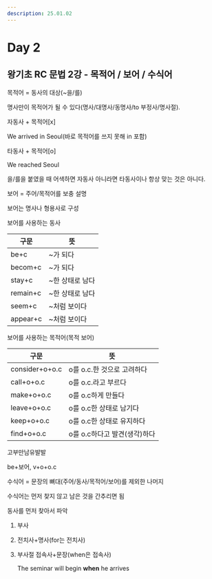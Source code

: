 ```yaml
---
description: 25.01.02
---
```


# Day 2

## 왕기초 RC 문법 2강 - 목적어 / 보어 / 수식어

목적어 = 동사의 대상(\~을/를)

명사만이 목적어가 될 수 있다(명사/대명사/동명사/to 부정사/명사절).

자동사 + 목적어\[x]

We arrived in Seoul(바로 목적어를 쓰지 못해 in 포함)

타동사 + 목적어\[o]

We reached Seoul&#x20;

을/를을 붙였을 때 어색하면 자동사 아니라면 타동사이나 항상 맞는 것은 아니다.

보어 = 주어/목적어를 보충 설명

보어는 명사나 형용사로 구성

보어를 사용하는 동사

| 구문       | 뜻          |
| -------- | ---------- |
| be+c     | \~가 되다     |
| becom+c  | \~가 되다     |
| stay+c   | \~한 상태로 남다 |
| remain+c | \~한 상태로 남다 |
| seem+c   | \~처럼 보이다   |
| appear+c | \~처럼 보이다   |

보어를 사용하는 목적어(목적 보어)

| 구문             | 뜻                  |
| -------------- | ------------------ |
| consider+o+o.c | o를 o.c.한 것으로 고려하다  |
| call+o+o.c     | o를 o.c.라고 부르다      |
| make+o+o.c     | o를 o.c하게 만들다       |
| leave+o+o.c    | o를 o.c한 상태로 남기다    |
| keep+o+o.c     | o를 o.c한 상태로 유지하다   |
| find+o+o.c     | o를 o.c하다고 발견(생각)하다 |

고부만남유발발

be+보어, v+o+o.c

수식어 = 문장의 뼈대(주어/동사/목적어/보어)를 제외한 나머지

수식어는 먼저 찾지 않고 남은 것을 간추리면 됨

동사를 먼저 찾아서 파악

1. 부사
2. 전치사+명사(for는 전치사)
3.  부사절 접속사+문장(when은 접속사)

    The seminar will begin **when** he arrives
